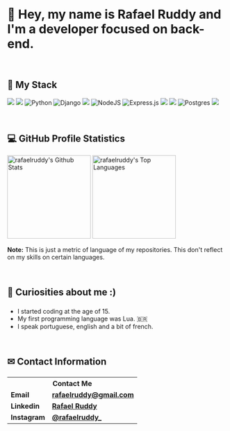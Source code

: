  
&nbsp; &nbsp; &nbsp; &nbsp; &nbsp;&nbsp; &nbsp; &nbsp; &nbsp; &nbsp;&nbsp; &nbsp; &nbsp; &nbsp; &nbsp; &nbsp; &nbsp; &nbsp; &nbsp; &nbsp; &nbsp;&nbsp; &nbsp; &nbsp; &nbsp; &nbsp;&nbsp; &nbsp; &nbsp; &nbsp; &nbsp;

#  <b>👋 Hey, my name is Rafael Ruddy and I'm a developer focused on back-end.</b>

&nbsp; &nbsp; &nbsp; &nbsp; &nbsp;&nbsp; &nbsp; &nbsp; &nbsp; &nbsp;&nbsp; &nbsp;

## **🔨 My Stack**
![](https://img.shields.io/badge/C%23-239120?style=for-the-badge&logo=c-sharp&logoColor=white) <!-- C# -->
![](https://img.shields.io/badge/.NET-5C2D91?style=for-the-badge&logo=.net&logoColor=whitee) <!-- DOTNET -->
![Python](https://img.shields.io/badge/python-3670A0?style=for-the-badge&logo=python&logoColor=ffdd54)
![Django](https://img.shields.io/badge/django-%23092E20.svg?style=for-the-badge&logo=django&logoColor=white)
![](https://img.shields.io/badge/JavaScript-323330?style=for-the-badge&logo=javascript&logoColor=F7DF1E) <!-- JS -->
![NodeJS](https://img.shields.io/badge/Node.js-43853D?style=for-the-badge&logo=node.js&logoColor=white) <!-- NODE -->
![Express.js](https://img.shields.io/badge/express.js-%23404d59.svg?style=for-the-badge&logo=express&logoColor=%2361DAFB)
![](https://img.shields.io/badge/MySQL-005C84?style=for-the-badge&logo=mysql&logoColor=white) <!-- MYSQL -->
![](https://img.shields.io/badge/MongoDB-4EA94B?style=for-the-badge&logo=mongodb&logoColor=white) <!-- MongoDB -->
![Postgres](https://img.shields.io/badge/postgres-%23316192.svg?style=for-the-badge&logo=postgresql&logoColor=white)
![](https://img.shields.io/badge/Microsoft_SQL_Server-CC2927?style=for-the-badge&logo=microsoft-sql-server&logoColor=white) <!-- SQLSERVER -->

&nbsp; &nbsp; &nbsp; &nbsp; &nbsp;&nbsp; &nbsp; &nbsp; &nbsp; &nbsp;&nbsp; &nbsp; &nbsp; &nbsp; &nbsp; &nbsp; &nbsp; &nbsp; &nbsp; &nbsp; &nbsp;&nbsp; &nbsp; &nbsp; &nbsp; &nbsp;&nbsp; &nbsp; &nbsp; &nbsp; &nbsp;

## **💻 GitHub Profile Statistics**
 
<img alt="rafaelruddy's Github Stats" src="https://denvercoder1-github-readme-stats.vercel.app/api/?username=rafaelruddy&show_icons=true&count_private=true&theme=react&hide_border=true&bg_color=1F222E&title_color=F85D7F&icon_color=F8D866" height="192px"/></a>
<img alt="rafaelruddy's Top Languages" src="https://github-readme-stats.vercel.app/api/top-langs/?username=rafaelruddy&langs_count=8&layout=compact&theme=react&hide_border=true&bg_color=1F222E&title_color=F85D7F&icon_color=F8D866&hide=Jupyter%20Notebook" height="192px"/></a>

<b>Note:</b> This is just a metric of language of my repositories. This don't reflect on my skills on certain languages.

&nbsp; &nbsp; &nbsp; &nbsp; &nbsp;&nbsp; &nbsp; &nbsp; &nbsp; &nbsp;&nbsp; &nbsp; &nbsp; &nbsp; &nbsp; &nbsp; &nbsp; &nbsp; &nbsp; &nbsp; &nbsp;&nbsp; &nbsp; &nbsp; &nbsp; &nbsp;&nbsp; &nbsp; &nbsp; &nbsp; &nbsp;

## **🥇 Curiosities about me :)** <h3>
* I started coding at the age of 15.
* My first programming language was Lua. 🇧🇷
* I speak portuguese, english and a bit of french.

&nbsp; &nbsp; &nbsp; &nbsp; &nbsp;&nbsp; &nbsp; &nbsp; &nbsp; &nbsp;&nbsp; &nbsp; &nbsp; &nbsp; &nbsp; &nbsp; &nbsp; &nbsp; &nbsp; &nbsp; &nbsp;&nbsp; &nbsp; &nbsp; &nbsp; &nbsp;&nbsp; &nbsp; &nbsp; &nbsp; &nbsp;

## **✉ Contact Information** <h3>
<table>
    <tr><th colspan="2"><b>Contact Me</b></th></tr>
        <tr><td><b>Email</b></td><td><b><a href="mailto:rafaelruddy@gmail.com">rafaelruddy@gmail.com</a></b></td></tr>
        <tr><td><b>Linkedin</b></td><td><b><a href="https://www.linkedin.com/in/rafaelruddy/">Rafael Ruddy</a></b></td></tr>
        <tr><td><b>Instagram</b></td><td><b><a href="https://www.instagram.com/rafaelruddy_/">@rafaelruddy_</a></b></td></tr>
</table>


 


